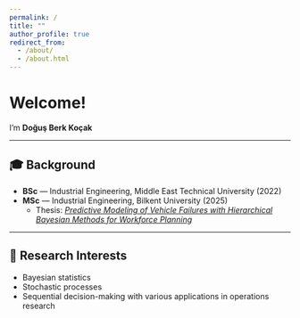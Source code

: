 ```yaml
---
permalink: /
title: ""
author_profile: true
redirect_from: 
  - /about/
  - /about.html
---
```


# Welcome!

I’m **Doğuş Berk Koçak**

---

## 🎓 Background
- **BSc** — Industrial Engineering, Middle East Technical University (2022)  
- **MSc** — Industrial Engineering, Bilkent University (2025)  
  - Thesis: [*Predictive Modeling of Vehicle Failures with Hierarchical Bayesian Methods for Workforce Planning*](https://repository.bilkent.edu.tr/items/a695c634-ed2f-4216-9e33-ac5f5be32f89)
---

## 🔬 Research Interests
- Bayesian statistics
- Stochastic processes
- Sequential decision-making with various applications in operations research
